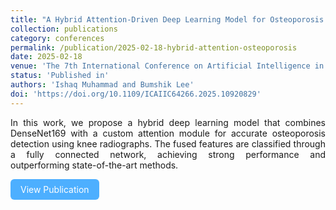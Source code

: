 ```yaml
---
title: "A Hybrid Attention-Driven Deep Learning Model for Osteoporosis Detection in Knees"
collection: publications
category: conferences
permalink: /publication/2025-02-18-hybrid-attention-osteoporosis
date: 2025-02-18
venue: 'The 7th International Conference on Artificial Intelligence in Information and Communication (ICAIIC), Fukuoka, Japan'
status: 'Published in'
authors: 'Ishaq Muhammad and Bumshik Lee'
doi: 'https://doi.org/10.1109/ICAIIC64266.2025.10920829'
---
```

<p style="text-align: justify;"> In this work, we propose a hybrid deep learning model that combines DenseNet169 with a custom attention module for accurate osteoporosis detection using knee radiographs. The fused features are classified through a fully connected network, achieving strong performance and outperforming state-of-the-art methods. </p>
<a href="https://doi.org/10.1109/ICAIIC64266.2025.1092082"
   target="_blank"
   rel="noopener noreferrer"
   style="background-color:#4dafff; color:white; padding:8px 16px; border-radius:6px; text-decoration:none; display:inline-block;">
   View Publication
</a>
